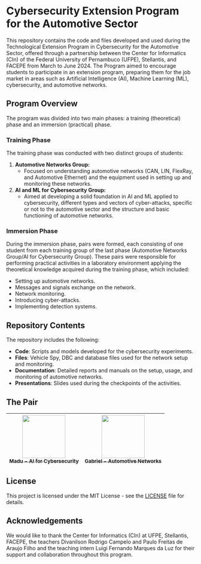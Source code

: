 # Cybersecurity Extension Program for the Automotive Sector
This repository contains the code and files developed and used during the Technological Extension Program in Cybersecurity for the Automotive Sector, offered through a partnership between the Center for Informatics (CIn) of the Federal University of Pernambuco (UFPE), Stellantis, and FACEPE from March to June 2024. The Program aimed to encourage students to participate in an extension program, preparing them for the job market in areas such as Artificial Intelligence (AI), Machine Learning (ML), cybersecurity, and automotive networks.

## Program Overview
The program was divided into two main phases: a training (theoretical) phase and an immersion (practical) phase.

### Training Phase
The training phase was conducted with two distinct groups of students:
1. **Automotive Networks Group:**
   - Focused on understanding automotive networks (CAN, LIN, FlexRay, and Automotive Ethernet) and the equipment used in setting up and monitoring these networks.
2. **AI and ML for Cybersecurity Group:**
   - Aimed at developing a solid foundation in AI and ML applied to cybersecurity, different types and vectors of cyber-attacks, specific or not to the automotive sector and the structure and basic functioning of automotive networks.

### Immersion Phase
During the immersion phase, pairs were formed, each consisting of one student from each training group of the last phase (Automotive Networks Group/AI for Cybersecurity Group). These pairs were responsible for performing practical activities in a laboratory environment applying the theoretical knowledge acquired during the training phase, which included:

- Setting up automotive networks.
- Messages and signals exchange on the network.
- Network monitoring.
- Introducing cyber-attacks.
- Implementing detection systems.

## Repository Contents
The repository includes the following:

- **Code**: Scripts and models developed for the cybersecurity experiments.
- **Files**: Vehicle Spy, DBC and database files used for the network setup and monitoring.
- **Documentation**: Detailed reports and manuals on the setup, usage, and monitoring of automotive networks.
- **Presentations**: Slides used during the checkpoints of the activities.

## The Pair
| [<img src="https://avatars.githubusercontent.com/u/103337809" width=115><br><sub>Madu - AI for Cybersecurity</sub>](https://github.com/maduMelo) | [<img src="https://avatars.githubusercontent.com/u/68998580" width=115><br><sub>Gabriel - Automotive Networks</sub>](https://github.com/zGabrie1) |
|:--------------------------------------------------------------------------------------------------------------------------------------------:|:--------------------------------------------------------------------------------------------------------------------------------------------:|

## License
This project is licensed under the MIT License - see the [LICENSE](LICENSE) file for details.

## Acknowledgements
We would like to thank the Center for Informatics (CIn) at UFPE, Stellantis, FACEPE, the teachers Divanilson Rodrigo Campelo and Paulo Freitas de Araujo Filho and the teaching intern Luigi Fernando Marques da Luz for their support and collaboration throughout this program.
